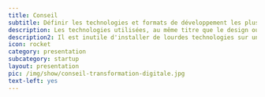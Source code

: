 ```yaml
---
title: Conseil
subtitle: Définir les technologies et formats de développement les plus pertinents
description: Les technologies utilisées, au même titre que le design ou les fonctionnalités, sont une <b>question de choix</b>, l'important est de faire les bons. Notre éxperience en projets start-up est mise à votre disposition. Nos experts vous aident à prendre les décisions de départ qui determineront <b>la conduite du projet et les résultats</b> qui suivront.
description2: Il est inutile d'installer de lourdes technologies sur un simple site web qui n'aspire pas à évoluer. A l'inverse, nous recevons parfois des entreprises pour qui une agence web ou un indépendant a bricolé une plateforme limitée techniquement alors qu'il nécessitait un back-end puissant et évolutif. <b>L'accompagnement est élémentaire</b> et permet d'éviter de lourdes dépenses de maintenance évolutive ou corrective par la suite.
icon: rocket
category: presentation
subcategory: startup
layout: presentation
pic: /img/show/conseil-transformation-digitale.jpg
text-left: yes
---
```

